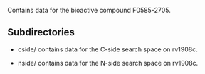 Contains data for the bioactive compound F0585-2705.

## Subdirectories

- cside/ contains data for the C-side search space on rv1908c.

- nside/ contains data for the N-side search space on rv1908c.

